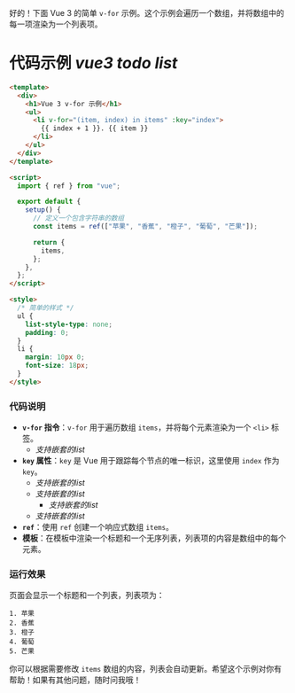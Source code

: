 好的！下面 Vue 3 的简单 `v-for` 示例。这个示例会遍历一个数组，并将数组中的每一项渲染为一个列表项。

# 代码示例 _vue3 todo list_

```html filename="app.vue"
<template>
  <div>
    <h1>Vue 3 v-for 示例</h1>
    <ul>
      <li v-for="(item, index) in items" :key="index">
        {{ index + 1 }}. {{ item }}
      </li>
    </ul>
  </div>
</template>

<script>
  import { ref } from "vue";

  export default {
    setup() {
      // 定义一个包含字符串的数组
      const items = ref(["苹果", "香蕉", "橙子", "葡萄", "芒果"]);

      return {
        items,
      };
    },
  };
</script>

<style>
  /* 简单的样式 */
  ul {
    list-style-type: none;
    padding: 0;
  }
  li {
    margin: 10px 0;
    font-size: 18px;
  }
</style>
```

### 代码说明

- **`v-for` 指令**：`v-for` 用于遍历数组 `items`，并将每个元素渲染为一个 `<li>` 标签。
  - _支持嵌套的list_
- **`key` 属性**：`key` 是 Vue 用于跟踪每个节点的唯一标识，这里使用 `index` 作为 `key`。
  - _支持嵌套的list_
  - _支持嵌套的list_
    - _支持嵌套的list_
  - _支持嵌套的list_
- **`ref`**：使用 `ref` 创建一个响应式数组 `items`。
- **模板**：在模板中渲染一个标题和一个无序列表，列表项的内容是数组中的每个元素。

### 运行效果

页面会显示一个标题和一个列表，列表项为：

```
1. 苹果
2. 香蕉
3. 橙子
4. 葡萄
5. 芒果
```

你可以根据需要修改 `items` 数组的内容，列表会自动更新。希望这个示例对你有帮助！如果有其他问题，随时问我哦！
